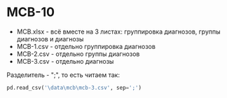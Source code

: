 # MCB-10
* MCB.xlsx - всё вместе на 3 листах: группировка диагнозов, группы диагнозов и диагнозы 
* MCB-1.csv - отдельно группировка диагнозов
* MCB-2.csv - отдельно группы диагнозов
* MCB-3.csv - отдельно диагнозы 

Разделитель - ";", то есть читаем так:
```python
pd.read_csv('\data\mcb\mcb-3.csv', sep=';')
```
